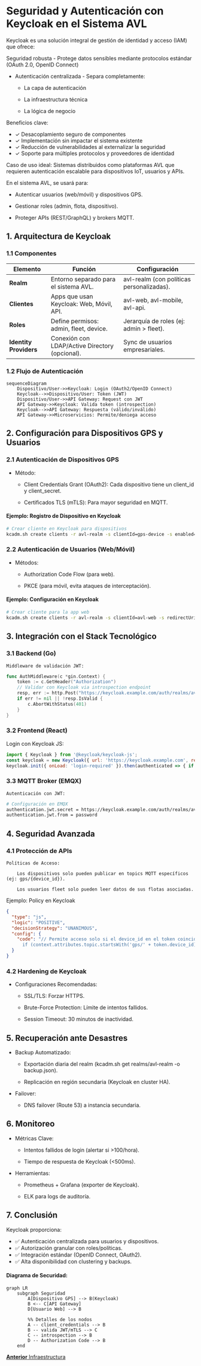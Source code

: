 # Seguridad y Autenticación con Keycloak en el Sistema AVL

Keycloak es una solución integral de gestión de identidad y acceso (IAM) que ofrece:

Seguridad robusta - Protege datos sensibles mediante protocolos estándar (OAuth 2.0, OpenID Connect)

* Autenticación centralizada - Separa completamente:

    * La capa de autenticación

    * La infraestructura técnica

    * La lógica de negocio

Beneficios clave:
* ✓ Desacoplamiento seguro de componentes
* ✓ Implementación sin impactar el sistema existente
* ✓ Reducción de vulnerabilidades al externalizar la seguridad
* ✓ Soporte para múltiples protocolos y proveedores de identidad

Caso de uso ideal: Sistemas distribuidos como plataformas AVL que requieren autenticación escalable para dispositivos IoT, usuarios y APIs.

En el sistema AVL, se usará para:

* Autenticar usuarios (web/móvil) y dispositivos GPS.

* Gestionar roles (admin, flota, dispositivo).

* Proteger APIs (REST/GraphQL) y brokers MQTT.



## 1. Arquitectura de Keycloak
### 1.1 Componentes

| Elemento               | Función                                          | Configuración                              |
|------------------------|-------------------------------------------------|--------------------------------------------|
| **Realm**             | Entorno separado para el sistema AVL.          | avl-realm (con políticas personalizadas). |
| **Clientes**          | Apps que usan Keycloak: Web, Móvil, API.       | avl-web, avl-mobile, avl-api.             |
| **Roles**             | Define permisos: admin, fleet, device.         | Jerarquía de roles (ej: admin > fleet).   |
| **Identity Providers**| Conexión con LDAP/Active Directory (opcional). | Sync de usuarios empresariales.           |

### 1.2 Flujo de Autenticación

```mermaid
sequenceDiagram
    Dispositivo/User->>Keycloak: Login (OAuth2/OpenID Connect)
    Keycloak-->>Dispositivo/User: Token (JWT)
    Dispositivo/User->>API Gateway: Request con JWT
    API Gateway->>Keycloak: Valida token (introspection)
    Keycloak-->>API Gateway: Respuesta (válido/inválido)
    API Gateway->>Microservicios: Permite/deniega acceso
```

## 2. Configuración para Dispositivos GPS y Usuarios

### 2.1 Autenticación de Dispositivos GPS

* Método:

    * Client Credentials Grant (OAuth2): Cada dispositivo tiene un client_id y client_secret.

    * Certificados TLS (mTLS): Para mayor seguridad en MQTT.

#### Ejemplo: Registro de Dispositivo en Keycloak

```bash
# Crear cliente en Keycloak para dispositivos
kcadm.sh create clients -r avl-realm -s clientId=gps-device -s enabled=true -s publicClient=false -s secret="*****" -s protocol=openid-connect
```

### 2.2 Autenticación de Usuarios (Web/Móvil)

* Métodos:

    * Authorization Code Flow (para web).

    * PKCE (para móvil, evita ataques de interceptación).

#### Ejemplo: Configuración en Keycloak

```bash
# Crear cliente para la app web
kcadm.sh create clients -r avl-realm -s clientId=avl-web -s redirectUris=["https://app.avl.com/*"] -s publicClient=true
```

## 3. Integración con el Stack Tecnológico
### 3.1 Backend (Go)

    Middleware de validación JWT:

```go
func AuthMiddleware(c *gin.Context) {
    token := c.GetHeader("Authorization")
    // Validar con Keycloak via introspection endpoint
    resp, err := http.Post("https://keycloak.example.com/auth/realms/avl-realm/protocol/openid-connect/token/introspect", "...")
    if err != nil || !resp.IsValid {
        c.AbortWithStatus(401)
    }
}
```
### 3.2 Frontend (React)

Login con Keycloak JS:

```jsx
import { Keycloak } from '@keycloak/keycloak-js';
const keycloak = new Keycloak({ url: 'https://keycloak.example.com', realm: 'avl-realm', clientId: 'avl-web' });
keycloak.init({ onLoad: 'login-required' }).then(authenticated => { if (authenticated) loadApp(); });
```

### 3.3 MQTT Broker (EMQX)

    Autenticación con JWT:

```bash
# Configuración en EMQX
authentication.jwt.secret = https://keycloak.example.com/auth/realms/avl-realm/protocol/openid-connect/certs
authentication.jwt.from = password
```

## 4. Seguridad Avanzada

### 4.1 Protección de APIs

    Políticas de Acceso:

        Los dispositivos solo pueden publicar en topics MQTT específicos (ej: gps/{device_id}).

        Los usuarios fleet solo pueden leer datos de sus flotas asociadas.

Ejemplo: Policy en Keycloak

```json
{
  "type": "js",
  "logic": "POSITIVE",
  "decisionStrategy": "UNANIMOUS",
  "config": {
    "code": "// Permite acceso solo si el device_id en el token coincide con el topic MQTT
      if (context.attributes.topic.startsWith('gps/' + token.device_id)) { $grant(); }"
  }
}
```

### 4.2 Hardening de Keycloak

* Configuraciones Recomendadas:

    * SSL/TLS: Forzar HTTPS.

    * Brute-Force Protection: Límite de intentos fallidos.

    * Session Timeout: 30 minutos de inactividad.

## 5. Recuperación ante Desastres

* Backup Automatizado:

    * Exportación diaria del realm (kcadm.sh get realms/avl-realm -o backup.json).

    * Replicación en región secundaria (Keycloak en cluster HA).

* Failover:

    * DNS failover (Route 53) a instancia secundaria.

## 6. Monitoreo

* Métricas Clave:

    * Intentos fallidos de login (alertar si >100/hora).

    * Tiempo de respuesta de Keycloak (<500ms).

* Herramientas:

    * Prometheus + Grafana (exporter de Keycloak).

    * ELK para logs de auditoría.

## 7. Conclusión

Keycloak proporciona:
* ✅ Autenticación centralizada para usuarios y dispositivos.
* ✅ Autorización granular con roles/políticas.
* ✅ Integración estándar (OpenID Connect, OAuth2).
* ✅ Alta disponibilidad con clustering y backups.


#### Diagrama de Securidad:

```mermaid
graph LR
    subgraph Seguridad
        A[Dispositivo GPS] --> B(Keycloak)
        B <-- C[API Gateway]
        D[Usuario Web] --> B

        %% Detalles de los nodos
        A -- client_credentials --> B
        B -- valida JWT/mTLS --> C
        C -- introspection --> B
        D -- Authorization Code --> B
    end
```

[__Anterior__ Infraestructura](/docs/infraestructura.md)